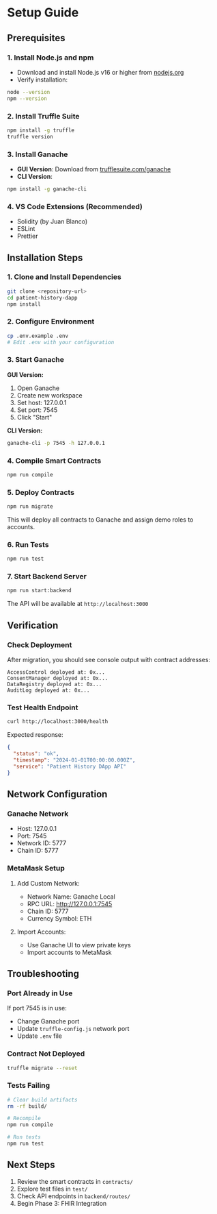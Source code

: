 # Setup Guide

## Prerequisites

### 1. Install Node.js and npm
- Download and install Node.js v16 or higher from [nodejs.org](https://nodejs.org/)
- Verify installation:
```bash
node --version
npm --version
```

### 2. Install Truffle Suite
```bash
npm install -g truffle
truffle version
```

### 3. Install Ganache
- **GUI Version**: Download from [trufflesuite.com/ganache](https://trufflesuite.com/ganache/)
- **CLI Version**: 
```bash
npm install -g ganache-cli
```

### 4. VS Code Extensions (Recommended)
- Solidity (by Juan Blanco)
- ESLint
- Prettier

## Installation Steps

### 1. Clone and Install Dependencies
```bash
git clone <repository-url>
cd patient-history-dapp
npm install
```

### 2. Configure Environment
```bash
cp .env.example .env
# Edit .env with your configuration
```

### 3. Start Ganache
**GUI Version:**
1. Open Ganache
2. Create new workspace
3. Set host: 127.0.0.1
4. Set port: 7545
5. Click "Start"

**CLI Version:**
```bash
ganache-cli -p 7545 -h 127.0.0.1
```

### 4. Compile Smart Contracts
```bash
npm run compile
```

### 5. Deploy Contracts
```bash
npm run migrate
```

This will deploy all contracts to Ganache and assign demo roles to accounts.

### 6. Run Tests
```bash
npm run test
```

### 7. Start Backend Server
```bash
npm run start:backend
```

The API will be available at `http://localhost:3000`

## Verification

### Check Deployment
After migration, you should see console output with contract addresses:
```
AccessControl deployed at: 0x...
ConsentManager deployed at: 0x...
DataRegistry deployed at: 0x...
AuditLog deployed at: 0x...
```

### Test Health Endpoint
```bash
curl http://localhost:3000/health
```

Expected response:
```json
{
  "status": "ok",
  "timestamp": "2024-01-01T00:00:00.000Z",
  "service": "Patient History DApp API"
}
```

## Network Configuration

### Ganache Network
- Host: 127.0.0.1
- Port: 7545
- Network ID: 5777
- Chain ID: 5777

### MetaMask Setup
1. Add Custom Network:
   - Network Name: Ganache Local
   - RPC URL: http://127.0.0.1:7545
   - Chain ID: 5777
   - Currency Symbol: ETH

2. Import Accounts:
   - Use Ganache UI to view private keys
   - Import accounts to MetaMask

## Troubleshooting

### Port Already in Use
If port 7545 is in use:
- Change Ganache port
- Update `truffle-config.js` network port
- Update `.env` file

### Contract Not Deployed
```bash
truffle migrate --reset
```

### Tests Failing
```bash
# Clear build artifacts
rm -rf build/

# Recompile
npm run compile

# Run tests
npm run test
```

## Next Steps

1. Review the smart contracts in `contracts/`
2. Explore test files in `test/`
3. Check API endpoints in `backend/routes/`
4. Begin Phase 3: FHIR Integration

